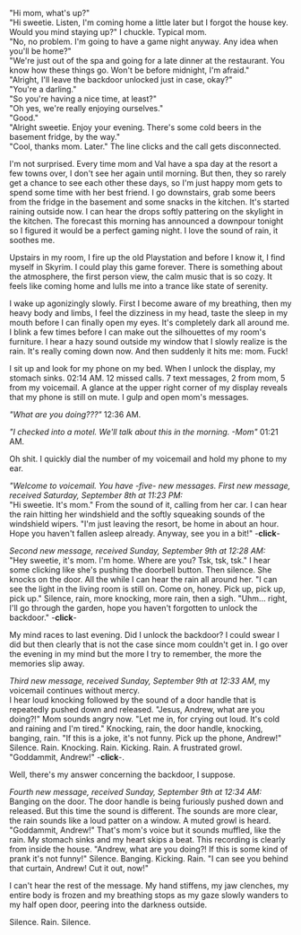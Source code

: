 "Hi mom, what's up?"  
"Hi sweetie. Listen, I'm coming home a little later but I forgot the house key. Would you mind staying up?" I chuckle. Typical mom.  
"No, no problem. I'm going to have a game night anyway. Any idea when you'll be home?"  
"We're just out of the spa and going for a late dinner at the restaurant. You know how these things go. Won't be before midnight, I'm afraid."  
"Alright, I'll leave the backdoor unlocked just in case, okay?"  
"You're a darling."  
"So you're having a nice time, at least?"  
"Oh yes, we're really enjoying ourselves."  
"Good."  
"Alright sweetie. Enjoy your evening. There's some cold beers in the basement fridge, by the way."  
"Cool, thanks mom. Later." The line clicks and the call gets disconnected.

I'm not surprised. Every time mom and Val have a spa day at the resort a few towns over, I don't see her again until morning. But then, they so rarely get a chance to see each other these days, so I'm just happy mom gets to spend some time with her best friend. I go downstairs, grab some beers from the fridge in the basement and some snacks in the kitchen. It's started raining outside now. I can hear the drops softly pattering on the skylight in the kitchen. The forecast this morning has announced a downpour tonight so I figured it would be a perfect gaming night. I love the sound of rain, it soothes me.

Upstairs in my room, I fire up the old Playstation and before I know it, I find myself in Skyrim. I could play this game forever. There is something about the atmosphere, the first person view, the calm music that is so cozy. It feels like coming home and lulls me into a trance like state of serenity.

I wake up agonizingly slowly. First I become aware of my breathing, then my heavy body and limbs, I feel the dizziness in my head, taste the sleep in my mouth before I can finally open my eyes. It's completely dark all around me. I blink a few times before I can make out the silhouettes of my room's furniture. I hear a hazy sound outside my window that I slowly realize is the rain. It's really coming down now. And then suddenly it hits me: mom. Fuck!

I sit up and look for my phone on my bed. When I unlock the display, my stomach sinks. 02:14 AM. 12 missed calls. 7 text messages, 2 from mom, 5 from my voicemail. A glance at the upper right corner of my display reveals that my phone is still on mute. I gulp and open mom's messages.

*"What are you doing???"* 12:36 AM.

*"I checked into a motel. We'll talk about this in the morning. -Mom"* 01:21 AM.

Oh shit. I quickly dial the number of my voicemail and hold my phone to my ear.

*"Welcome to voicemail. You have -five- new messages. First new message, received Saturday, September 8th at 11:23 PM:*  
"Hi sweetie. It's mom." From the sound of it, calling from her car. I can hear the rain hitting her windshield and the softly squeaking sounds of the windshield wipers. "I'm just leaving the resort, be home in about an hour. Hope you haven't fallen asleep already. Anyway, see you in a bit!" -**click**\-

*Second new message, received Sunday, September 9th at 12:28 AM:*  
"Hey sweetie, it's mom. I'm home. Where are you? Tsk, tsk, tsk." I hear some clicking like she's pushing the doorbell button. Then silence. She knocks on the door. All the while I can hear the rain all around her. "I can see the light in the living room is still on. Come on, honey. Pick up, pick up, pick up." Silence, rain, more knocking, more rain, then a sigh. "Uhm... right, I'll go through the garden, hope you haven't forgotten to unlock the backdoor." -**click**\-

My mind races to last evening. Did I unlock the backdoor? I could swear I did but then clearly that is not the case since mom couldn't get in. I go over the evening in my mind but the more I try to remember, the more the memories slip away.

*Third new message, received Sunday, September 9th at 12:33 AM*, my voicemail continues without mercy.  
I hear loud knocking followed by the sound of a door handle that is repeatedly pushed down and released. "Jesus, Andrew, what are you doing?!" Mom sounds angry now. "Let me in, for crying out loud. It's cold and raining and I'm tired." Knocking, rain, the door handle, knocking, banging, rain. "If this is a joke, it's not funny. Pick up the phone, Andrew!" Silence. Rain. Knocking. Rain. Kicking. Rain. A frustrated growl. "Goddammit, Andrew!" -**click**\-.

Well, there's my answer concerning the backdoor, I suppose.

*Fourth new message, received Sunday, September 9th at 12:34 AM:*  
Banging on the door. The door handle is being furiously pushed down and released. But this time the sound is different. The sounds are more clear, the rain sounds like a loud patter on a window. A muted growl is heard. "Goddammit, Andrew!" That's mom's voice but it sounds muffled, like the rain. My stomach sinks and my heart skips a beat. This recording is clearly from inside the house. "Andrew, what are you doing?! If this is some kind of prank it's not funny!" Silence. Banging. Kicking. Rain. "I can see you behind that curtain, Andrew! Cut it out, now!"

I can't hear the rest of the message. My hand stiffens, my jaw clenches, my entire body is frozen and my breathing stops as my gaze slowly wanders to my half open door, peering into the darkness outside.

Silence. Rain. Silence.